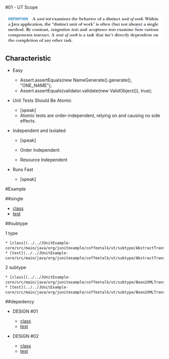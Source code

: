 #01 - UT Scope

![alt tag](/MD/coffee-talk/img/def-unit-test.png)

## Characteristic
* Easy

    * Assert.assertEquals(new NameGenerate().generate(), "ONE_NAME");
    * Assert.assertEquals(validator.validate(new ValidObject()), true);   

* Unit Tests Should Be Atomic

    * [speak]
    * Atomic tests are order-independent, relying on and causing no side effects.

* Independent and Isolated

    * [speak]
    
    * Order Independent
    
    * Resource Independent   

* Runs Fast

    * [speak]

#Example

##single

* [class](../../JUnitExample-core/src/main/java/org/junitexample/coffeetalk/ut/simple/EmailValidator.java)
* [test](../../JUnitExample-core/src/test/java/org/junitexample/coffeetalk/ut/simple/EmailValidatorTest.java)

##subtype

1 type

    * [class](../../JUnitExample-core/src/main/java/org/junitexample/coffeetalk/ut/subtype/AbstractTransformerCollectionTo.java)
    * [test](../../JUnitExample-core/src/main/java/org/junitexample/coffeetalk/ut/subtype/AbstractTransformerCollectionTo.java)

2 subtype

    * [class](../../JUnitExample-core/src/main/java/org/junitexample/coffeetalk/ut/subtype/Bean2XMLTransformer.java)
    * [test](../../JUnitExample-core/src/main/java/org/junitexample/coffeetalk/ut/subtype/Bean2XMLTransformerTest.java)

##depedency

* DESIGN #01

    * [class](../../JUnitExample-core/src/main/java/org/junitexample/coffeetalk/ut/depedency/PasswordValidatorDepency.java)
    * [test](../../JUnitExample-core/src/main/java/org/junitexample/coffeetalk/ut/depedency/PasswordValidatorDepencyTest.java)

* DESIGN #02

    * [class](../../JUnitExample-core/src/main/java/org/junitexample/coffeetalk/ut/depedency/PasswordValidatorImp.java)
    * [test](../../JUnitExample-core/src/main/java/org/junitexample/coffeetalk/ut/depedency/PasswordValidatorImpTest.java) 